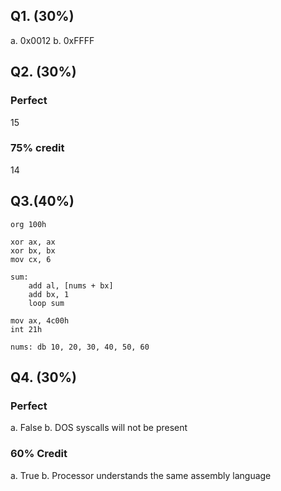 ## Q1. (30%)

a. 0x0012
b. 0xFFFF

## Q2. (30%)

### Perfect

15

### 75% credit

14

## Q3.(40%)

```x86
org 100h

xor ax, ax
xor bx, bx
mov cx, 6

sum:
	add al, [nums + bx]
	add bx, 1
	loop sum

mov ax, 4c00h
int 21h

nums: db 10, 20, 30, 40, 50, 60
```

## Q4. (30%)

### Perfect
a. False
b. DOS syscalls will not be present

### 60% Credit
a. True
b. Processor understands the same assembly language
